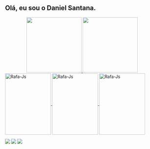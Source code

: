 ## Olá, eu sou o Daniel Santana.
<div align="center">
  <a href="https://github.com/danieelsan1y">
  <img height="180em" src="https://github-readme-stats.vercel.app/api?username=danieelsan1y&show_icons=true&theme=dark&include_all_commits=true&count_private=true"/>
  <img height="180em" src="https://github-readme-stats.vercel.app/api/top-langs/?username=danieelsan1y&layout=compact&langs_count=7&theme=dark"/>
</div>
  
  
  <div>
    <link rel="stylesheet" href="https://cdn.jsdelivr.net/gh/devicons/devicon@v2.15.1/devicon.min.css">
    <img align="center" alt="Rafa-Js" height="200" width="150" src="https://cdn.jsdelivr.net/gh/devicons/devicon/icons/mysql/mysql-plain-wordmark.svg">
    <img align="center" alt="Rafa-Js" height="200" width="150" src="https://cdn.jsdelivr.net/gh/devicons/devicon/icons/postgresql/postgresql-plain-wordmark.svg">
    <img align="center" alt="Rafa-Js" height="200" width="150" src="https://cdn.jsdelivr.net/gh/devicons/devicon/icons/spring/spring-plain-wordmark.svg">      
          
   
             
    
    
</div>

<div>

 <a href="" target="_blank"><img src="https://img.shields.io/badge/Discord-7289DA?style=for-the-badge&logo=discord&logoColor=white" target="_blank"></a> 
  <a href = "mailto:danieelsan1y@gmail.com"><img src="https://img.shields.io/badge/-Gmail-%23333?style=for-the-badge&logo=gmail&logoColor=white" target="_blank"></a>
  <a href="https://br.linkedin.com/in/daniel-santana-bb7581210" target="_blank"><img src="https://img.shields.io/badge/-LinkedIn-%230077B5?style=for-the-badge&logo=linkedin&logoColor=white" target="_blank"></a> 
</div>
